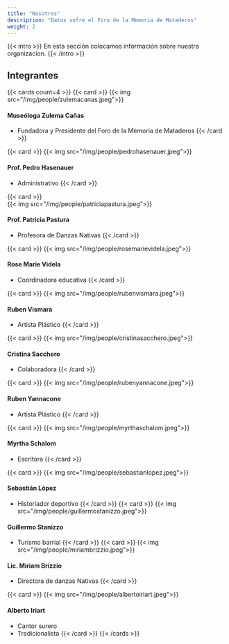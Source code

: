 ```yaml
---
title: "Nosotros"
description: "Datos sofre el Foro de la Memoria de Mataderos"
weight: 2
---
```


{{< intro >}}
En esta sección colocamos información sobre nuestra organizacion.
{{< /intro >}}

<!--more-->
## Integrantes

{{< cards count=4 >}}
{{< card >}}
{{< img src="/img/people/zulemacanas.jpeg">}}
#### Museóloga Zulema Cañas
- Fundadora y Presidente del Foro de la Memoria de Mataderos
{{< /card >}}

{{< card >}}
{{< img src="/img/people/pedrohasenauer.jpeg">}}
#### Prof. Pedro Hasenauer
- Administrativo
{{< /card >}}

{{< card >}}   
{{< img src="/img/people/patriciapastura.jpeg">}}
#### Prof. Patricia Pastura
- Profesora de Danzas Nativas
{{< /card >}}

{{< card >}}
{{< img src="/img/people/rosemarievidela.jpeg">}}
#### Rose Marie Videla
- Coordinadora educativa
{{< /card >}}

{{< card >}}
{{< img src="/img/people/rubenvismara.jpeg">}}
#### Ruben Vismara
- Artista Plástico
{{< /card >}}

{{< card >}}
{{< img src="/img/people/cristinasacchero.jpeg">}}
#### Cristina Sacchero
- Colaboradora
{{< /card >}}

{{< card >}}
{{< img src="/img/people/rubenyannacone.jpeg">}}
#### Ruben Yannacone
- Artista Plástico
{{< /card >}}

{{< card >}}
{{< img src="/img/people/myrthaschalom.jpeg">}}
#### Myrtha Schalom
- Escritora
{{< /card >}}

{{< card >}}
{{< img src="/img/people/sebastianlopez.jpeg">}}
#### Sebastián López
- Historiador deportivo
{{< /card >}}
{{< card >}}
{{< img src="/img/people/guillermostanizzo.jpeg">}}
#### Guillermo Stanizzo
- Turismo barrial
{{< /card >}}
{{< card >}}
{{< img src="/img/people/miriambrizzio.jpeg">}}
#### Lic. Miriam Brizzio
- Directora de danzas Nativas
{{< /card >}}

{{< card >}}
{{< img src="/img/people/albertoiriart.jpeg">}}
#### Alberto Iriart
- Cantor surero
- Tradicionalista
{{< /card >}}
{{< /cards >}}
